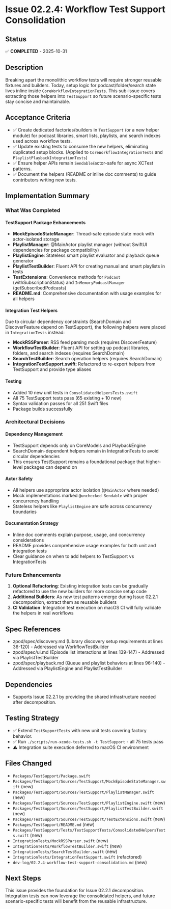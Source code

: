 # Issue 02.2.4: Workflow Test Support Consolidation

## Status
✅ **COMPLETED** - 2025-10-31

## Description
Breaking apart the monolithic workflow tests will require stronger reusable fixtures and builders. Today, setup logic for podcast/folder/search state lives inline inside `CoreWorkflowIntegrationTests`. This sub-issue covers extracting those helpers into `TestSupport` so future scenario-specific tests stay concise and maintainable.

## Acceptance Criteria
- ✅ Create dedicated factories/builders in `TestSupport` (or a new helper module) for podcast libraries, smart lists, playlists, and search indexes used across workflow tests.
- ✅ Update existing tests to consume the new helpers, eliminating duplicated setup blocks. (Applied to `CoreWorkflowIntegrationTests` and `PlaylistPlaybackIntegrationTests`)
- ✅ Ensure helper APIs remain `Sendable`/actor-safe for async XCTest patterns.
- ✅ Document the helpers (README or inline doc comments) to guide contributors writing new tests.

## Implementation Summary

### What Was Completed

#### TestSupport Package Enhancements
- **MockEpisodeStateManager**: Thread-safe episode state mock with actor-isolated storage
- **PlaylistManager**: @MainActor playlist manager (without SwiftUI dependencies for package compatibility)
- **PlaylistEngine**: Stateless smart playlist evaluator and playback queue generator
- **PlaylistTestBuilder**: Fluent API for creating manual and smart playlists in tests
- **TestExtensions**: Convenience methods for `Podcast` (withSubscriptionStatus) and `InMemoryPodcastManager` (getSubscribedPodcasts)
- **README.md**: Comprehensive documentation with usage examples for all helpers

#### Integration Test Helpers
Due to circular dependency constraints (SearchDomain and DiscoverFeature depend on TestSupport), the following helpers were placed in `IntegrationTests` instead:
- **MockRSSParser**: RSS feed parsing mock (requires DiscoverFeature)
- **WorkflowTestBuilder**: Fluent API for setting up podcast libraries, folders, and search indexes (requires SearchDomain)
- **SearchTestBuilder**: Search operation helpers (requires SearchDomain)
- **IntegrationTestSupport.swift**: Refactored to re-export helpers from TestSupport and provide type aliases

#### Testing
- Added 10 new unit tests in `ConsolidatedHelpersTests.swift`
- All 75 TestSupport tests pass (65 existing + 10 new)
- Syntax validation passes for all 251 Swift files
- Package builds successfully

### Architectural Decisions

#### Dependency Management
- TestSupport depends only on CoreModels and PlaybackEngine
- SearchDomain-dependent helpers remain in IntegrationTests to avoid circular dependencies
- This ensures TestSupport remains a foundational package that higher-level packages can depend on

#### Actor Safety
- All helpers use appropriate actor isolation (`@MainActor` where needed)
- Mock implementations marked `@unchecked Sendable` with proper concurrency handling
- Stateless helpers like `PlaylistEngine` are safe across concurrency boundaries

#### Documentation Strategy
- Inline doc comments explain purpose, usage, and concurrency considerations
- README provides comprehensive usage examples for both unit and integration tests
- Clear guidance on when to add helpers to TestSupport vs IntegrationTests

### Future Enhancements
1. **Optional Refactoring**: Existing integration tests can be gradually refactored to use the new builders for more concise setup code
2. **Additional Builders**: As new test patterns emerge during Issue 02.2.1 decomposition, extract them as reusable builders
3. **CI Validation**: Integration test execution on macOS CI will fully validate the helpers in real workflows

## Spec References
- zpod/spec/discovery.md (Library discovery setup requirements at lines 36-120) - Addressed via WorkflowTestBuilder
- zpod/spec/ui.md (Episode list interactions at lines 139-147) - Addressed via PlaylistTestBuilder
- zpod/spec/playback.md (Queue and playlist behaviors at lines 96-140) - Addressed via PlaylistEngine and PlaylistTestBuilder

## Dependencies
- Supports Issue 02.2.1 by providing the shared infrastructure needed after decomposition.

## Testing Strategy
- ✅ Extend `TestSupportTests` with new unit tests covering factory behavior.
- ✅ Run `./scripts/run-xcode-tests.sh -t TestSupport` - all 75 tests pass
- ⚠️  Integration suite execution deferred to macOS CI environment

## Files Changed
- `Packages/TestSupport/Package.swift`
- `Packages/TestSupport/Sources/TestSupport/MockEpisodeStateManager.swift` (new)
- `Packages/TestSupport/Sources/TestSupport/PlaylistManager.swift` (new)
- `Packages/TestSupport/Sources/TestSupport/PlaylistEngine.swift` (new)
- `Packages/TestSupport/Sources/TestSupport/PlaylistTestBuilder.swift` (new)
- `Packages/TestSupport/Sources/TestSupport/TestExtensions.swift` (new)
- `Packages/TestSupport/README.md` (new)
- `Packages/TestSupport/Tests/TestSupportTests/ConsolidatedHelpersTests.swift` (new)
- `IntegrationTests/MockRSSParser.swift` (new)
- `IntegrationTests/WorkflowTestBuilder.swift` (new)
- `IntegrationTests/SearchTestBuilder.swift` (new)
- `IntegrationTests/IntegrationTestSupport.swift` (refactored)
- `dev-log/02.2.4-workflow-test-support-consolidation.md` (new)

## Next Steps
This issue provides the foundation for Issue 02.2.1 decomposition. Integration tests can now leverage the consolidated helpers, and future scenario-specific tests will benefit from the reusable infrastructure.
